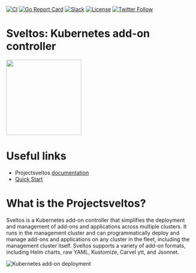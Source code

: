 [![CI](https://github.com/projectsveltos/shard-controller/actions/workflows/main.yaml/badge.svg)](https://github.com/projectsveltos/shard-controller/actions)
[![Go Report Card](https://goreportcard.com/badge/github.com/projectsveltos/shard-controller)](https://goreportcard.com/report/github.com/projectsveltos/shard-controller)
[![Slack](https://img.shields.io/badge/join%20slack-%23projectsveltos-brighteen)](https://join.slack.com/t/projectsveltos/shared_invite/zt-1hraownbr-W8NTs6LTimxLPB8Erj8Q6Q)
[![License](https://img.shields.io/badge/license-Apache-blue.svg)](LICENSE)
[![Twitter Follow](https://img.shields.io/twitter/follow/projectsveltos?style=social)](https://twitter.com/projectsveltos)

# Sveltos: Kubernetes add-on controller

<img src="https://raw.githubusercontent.com/projectsveltos/sveltos/main/docs/assets/logo.png" width="200">

# Useful links

- Projectsveltos [documentation](https://projectsveltos.github.io/sveltos/)
- [Quick Start](https://projectsveltos.github.io/sveltos/quick_start/)

# What is the Projectsveltos?
Sveltos is a Kubernetes add-on controller that simplifies the deployment and management of add-ons and applications across multiple clusters. It runs in the management cluster and can programmatically deploy and manage add-ons and applications on any cluster in the fleet, including the management cluster itself. Sveltos supports a variety of add-on formats, including Helm charts, raw YAML, Kustomize, Carvel ytt, and Jsonnet.

![Kubernetes add-on deployment](https://github.com/projectsveltos/sveltos/blob/main/docs/assets/addons_deployment.gif)